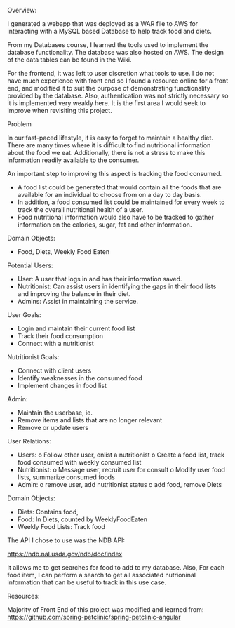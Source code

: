 Overview:

I generated a webapp that was deployed as a WAR file to AWS for interacting with a MySQL based Database to help track food and diets. 

From my Databases course, I learned the tools used to implement the database functionality. The database was also hosted on AWS. The design of the data tables can be found in the Wiki.

For the frontend, it was left to user discretion what tools to use. I do not have much experience with front end so I found a resource online for a front end, and modified it to suit the purpose of demonstrating functionality provided by the database. Also, authentication was not strictly necessary so it is implemented very weakly here. It is the first area I would seek to improve when revisiting this project.

Problem

In our fast-paced lifestyle, it is easy to forget to maintain a healthy diet. There are many times where it is difficult to find nutritional information about the food we eat. Additionally, there is not a stress to make this information readily available to the consumer. 

An important step to improving this aspect is tracking the food consumed. 
-	A food list could be generated that would contain all the foods that are available for an individual to choose from on a day to day basis. 
-	In addition, a food consumed list could be maintained for every week to track the overall nutritional health of a user.
-	Food nutritional information would also have to be tracked to gather information on the calories, sugar, fat and other information.

Domain Objects:
- Food, Diets, Weekly Food Eaten


Potential Users:
-	 User: A user that logs in and has their information saved.
-	Nutritionist: Can assist users in identifying the gaps in their food lists and improving the balance in their diet.
-	Admins: Assist in maintaining the service.

 User Goals:
-	Login and maintain their current food list
-	Track their food consumption
-	Connect with a nutritionist

Nutritionist Goals:
-	Connect with client users
-	Identify weaknesses in the consumed food
-	Implement changes in food list

Admin:
-	Maintain the userbase, ie.
-	Remove items and lists that are no longer relevant
-	Remove or update users

User Relations:
-	Users: 
o	Follow other user, enlist a nutritionist
o	Create a food list, track food consumed with weekly consumed list
-	Nutritionist: 
o	Message user, recruit user for consult
o	Modify user food lists, summarize consumed foods
-	Admin: 
o	remove user, add nutritionist status
o	add food, remove Diets 
 
Domain Objects:
-	Diets: Contains food, 
-	Food: In Diets, counted by WeeklyFoodEaten
-	Weekly Food Lists: Track food

The API I chose to use was the NDB API: 

https://ndb.nal.usda.gov/ndb/doc/index

It allows me to get searches for food to add to my database. Also, For each food item, I can perform a search to get all associated nutrioninal information that can be useful to track in this use case.

Resources:

Majority of Front End of this project was modified and learned from:
https://github.com/spring-petclinic/spring-petclinic-angular
